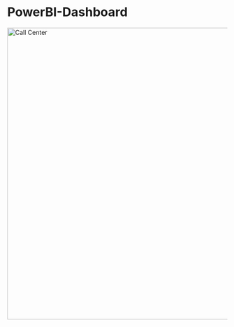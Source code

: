 # PowerBI-Dashboard
<img width="668" alt="Call Center" src="https://github.com/Pategarima/PowerBI-Dashboard/assets/168291296/64a60014-7945-4d89-9494-255fe15b717b">
